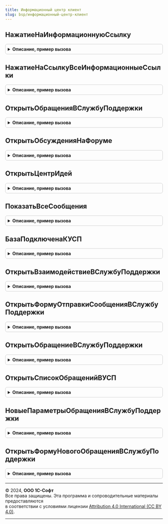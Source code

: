 ```yaml
---
title: Информационный центр клиент
slug: bsp/информационный-центр-клиент
---
```



## НажатиеНаИнформационнуюСсылку
<details style="margin: 1em 0; padding: 0.5em; border: 1px solid #ccc; border-radius: 6px;">

<summary style="font-weight: bold; cursor: pointer;">Описание, пример вызова</summary>

```bsl

// Процедура-обработчик при нажатии на информационную ссылку.
//
// Параметры:
//	Форма - ФормаКлиентскогоПриложения - контекст управляемой формы.
//	Элемент - ГруппаФормы - группа формы.
//
Процедура НажатиеНаИнформационнуюСсылку(Форма, Элемент) Экспорт
```

Пример вызова
```bsl
ИнформационныйЦентрКлиент.НажатиеНаИнформационнуюСсылку(Форма, Элемент) 
```
</details>

## НажатиеНаСсылкуВсеИнформационныеСсылки
<details style="margin: 1em 0; padding: 0.5em; border: 1px solid #ccc; border-radius: 6px;">

<summary style="font-weight: bold; cursor: pointer;">Описание, пример вызова</summary>

```bsl

// Процедура-обработчик при нажатии на "Все" информационные ссылки.
//
// Параметры:
//	ПутьКФорме - Строка - полный путь к форме.
//
Процедура НажатиеНаСсылкуВсеИнформационныеСсылки(ПутьКФорме) Экспорт
```

Пример вызова
```bsl
ИнформационныйЦентрКлиент.НажатиеНаСсылкуВсеИнформационныеСсылки(ПутьКФорме) 
```
</details>

## ОткрытьОбращенияВСлужбуПоддержки
<details style="margin: 1em 0; padding: 0.5em; border: 1px solid #ccc; border-radius: 6px;">

<summary style="font-weight: bold; cursor: pointer;">Описание, пример вызова</summary>

```bsl

// Открывает форму со всеми обращениями в службу поддержки.
//
Процедура ОткрытьОбращенияВСлужбуПоддержки() Экспорт
```

Пример вызова
```bsl
ИнформационныйЦентрКлиент.ОткрытьОбращенияВСлужбуПоддержки() 
```
</details>

## ОткрытьОбсужденияНаФоруме
<details style="margin: 1em 0; padding: 0.5em; border: 1px solid #ccc; border-radius: 6px;">

<summary style="font-weight: bold; cursor: pointer;">Описание, пример вызова</summary>

```bsl

// Открывает форму с обсуждениями на форуме.
// @skip-warning ПустойМетод - особенность реализации.
//
Процедура ОткрытьОбсужденияНаФоруме() Экспорт
```

Пример вызова
```bsl
ИнформационныйЦентрКлиент.ОткрытьОбсужденияНаФоруме() 
```
</details>

## ОткрытьЦентрИдей
<details style="margin: 1em 0; padding: 0.5em; border: 1px solid #ccc; border-radius: 6px;">

<summary style="font-weight: bold; cursor: pointer;">Описание, пример вызова</summary>

```bsl

// Открывает форму с Центром идей.
// @skip-warning ПустойМетод - особенность реализации.
//
Процедура ОткрытьЦентрИдей() Экспорт
```

Пример вызова
```bsl
ИнформационныйЦентрКлиент.ОткрытьЦентрИдей() 
```
</details>

## ПоказатьВсеСообщения
<details style="margin: 1em 0; padding: 0.5em; border: 1px solid #ccc; border-radius: 6px;">

<summary style="font-weight: bold; cursor: pointer;">Описание, пример вызова</summary>

```bsl

// Открывает форму отображения всех новостей.
// @skip-warning ПустойМетод - особенность реализации.
//
Процедура ПоказатьВсеСообщения() Экспорт
```

Пример вызова
```bsl
ИнформационныйЦентрКлиент.ПоказатьВсеСообщения() 
```
</details>

## БазаПодключенаКУСП
<details style="margin: 1em 0; padding: 0.5em; border: 1px solid #ccc; border-radius: 6px;">

<summary style="font-weight: bold; cursor: pointer;">Описание, пример вызова</summary>

```bsl

// Определяет, подключена ли локальная база к службе поддержки
//
// Возвращаемое значение:
//  Булево - Истина, если база подключена к УСП
//
Функция БазаПодключенаКУСП() Экспорт
```

Пример вызова
```bsl
Результат = ИнформационныйЦентрКлиент.БазаПодключенаКУСП() 
```
</details>

## ОткрытьВзаимодействиеВСлужбуПоддержки
<details style="margin: 1em 0; padding: 0.5em; border: 1px solid #ccc; border-radius: 6px;">

<summary style="font-weight: bold; cursor: pointer;">Описание, пример вызова</summary>

```bsl

// Открывает взаимодействие по обращению.
//
// Параметры:
//	ИдентификаторОбращения - УникальныйИдентификатор - идентификатор обращения.
//	ИдентификаторВзаимодействия - УникальныйИдентификатор - идентификатор взаимодействия.
//	ТипВзаимодействия - Строка - тип взаимодействия.
//	Входящее - Булево - признак: входящее сообщение или нет.
//	Просмотрено - Булево - признак: просмотрено сообщение, или нет.
//
Процедура ОткрытьВзаимодействиеВСлужбуПоддержки(ИдентификаторОбращения, ИдентификаторВзаимодействия, ТипВзаимодействия, Экспорт
```

Пример вызова
```bsl
ИнформационныйЦентрКлиент.ОткрытьВзаимодействиеВСлужбуПоддержки(ИдентификаторОбращения, ИдентификаторВзаимодействия, ТипВзаимодействия, );
```
</details>

## ОткрытьФормуОтправкиСообщенияВСлужбуПоддержки
<details style="margin: 1em 0; padding: 0.5em; border: 1px solid #ccc; border-radius: 6px;">

<summary style="font-weight: bold; cursor: pointer;">Описание, пример вызова</summary>

```bsl

// Открывает форму по отправке сообщения получателю.
//
// Параметры:
//	СоздаватьОбращение - Булево - если Истина, будет открыта форма нового обращения.
//	                              если Ложь, будет открыта форма существующего обращения (в этом случае необходимо
//	                              указать следующий параметр ИдентификаторОбращения
//	ИдентификаторОбращения - УникальныйИдентификатор - Необязательный параметр. Необходимо указать, если СоздаватьОбращение = Ложь
//	КодПользователя - Строка - код, позволяющий определить инициатора обращения
//	ПараметрыОбращения - см. ИнформационныйЦентрКлиент.НовыеПараметрыОбращенияВСлужбуПоддержки
//
Процедура ОткрытьФормуОтправкиСообщенияВСлужбуПоддержки(СоздаватьОбращение, Экспорт
```

Пример вызова
```bsl
ИнформационныйЦентрКлиент.ОткрытьФормуОтправкиСообщенияВСлужбуПоддержки(СоздаватьОбращение, );
```
</details>

## ОткрытьОбращениеВСлужбуПоддержки
<details style="margin: 1em 0; padding: 0.5em; border: 1px solid #ccc; border-radius: 6px;">

<summary style="font-weight: bold; cursor: pointer;">Описание, пример вызова</summary>

```bsl

// Открывает форму с обращением в службу поддержки
//
// Параметры:
//	ИдентификаторОбращения - УникальныйИдентификатор - идентификатор обращения.
//
Процедура ОткрытьОбращениеВСлужбуПоддержки(ИдентификаторОбращения, КодПользователя = Неопределено) Экспорт
```

Пример вызова
```bsl
ИнформационныйЦентрКлиент.ОткрытьОбращениеВСлужбуПоддержки(ИдентификаторОбращения, КодПользователя);
```
</details>

## ОткрытьСписокОбращенийВУСП
<details style="margin: 1em 0; padding: 0.5em; border: 1px solid #ccc; border-radius: 6px;">

<summary style="font-weight: bold; cursor: pointer;">Описание, пример вызова</summary>

```bsl

// Открывает форму со списком обращений
//
// Параметры:
//  КодПользователя	 - Строка - код пользователя для работы с обращениями
//
Процедура ОткрытьСписокОбращенийВУСП(КодПользователя) Экспорт
```

Пример вызова
```bsl
ИнформационныйЦентрКлиент.ОткрытьСписокОбращенийВУСП(КодПользователя) 
```
</details>

## НовыеПараметрыОбращенияВСлужбуПоддержки
<details style="margin: 1em 0; padding: 0.5em; border: 1px solid #ccc; border-radius: 6px;">

<summary style="font-weight: bold; cursor: pointer;">Описание, пример вызова</summary>

```bsl

// Функция-конструктор параметра процедуры ИнформационныйЦентрКлиент.ОткрытьФормуНовогоОбращенияВСлужбуПоддержки
//
// Возвращаемое значение:
//  Структура - с полями:
//   * Тема - Строка - тема обращения
//   * Текст - Строка - текст обращения
//   * ИспользоватьСтандартныйШаблон - Булево - если Истина, то текст обращения будет заполнен по шаблону
//                                              из метода ИнформационныйЦентрСервер.ШаблонТекстаВТехПоддержку
//   * Вложения - Массив из Структура - массив сложения из структур с полями:
//    ** ИмяФайла - Строка - имя файла-вложения с расширением, например "file.txt"
//    ** АдресВоВременномХранилище - Строка - адрес файла-вложения во временном хранилище
//   * ОбработчикЗавершения - ОписаниеОповещения - описание оповещения о закрытии формы нового обращения
//   * ДополнительныеДанные - Структура - произвольная структура данных, которую можноп ередать в службу поддержки.
//                                        Эта структура должна быть сериализуемой в JSON.
Функция НовыеПараметрыОбращенияВСлужбуПоддержки() Экспорт
```

Пример вызова
```bsl
Результат = ИнформационныйЦентрКлиент.НовыеПараметрыОбращенияВСлужбуПоддержки() 
```
</details>

## ОткрытьФормуНовогоОбращенияВСлужбуПоддержки
<details style="margin: 1em 0; padding: 0.5em; border: 1px solid #ccc; border-radius: 6px;">

<summary style="font-weight: bold; cursor: pointer;">Описание, пример вызова</summary>

```bsl

// Открывает форму для редактирования и отправки нового обращения в службу поддержки.
// Форма предварительно может быть заполнена данными.
//
// Параметры:
//  ПараметрыОбращения - см. ИнформационныйЦентрКлиент.НовыеПараметрыОбращенияВСлужбуПоддержки
//
Процедура ОткрытьФормуНовогоОбращенияВСлужбуПоддержки(ПараметрыОбращения = Неопределено) Экспорт
```

Пример вызова
```bsl
ИнформационныйЦентрКлиент.ОткрытьФормуНовогоОбращенияВСлужбуПоддержки(ПараметрыОбращения);
```
</details>

---

© 2024, **ООО 1С-Софт**  
Все права защищены. Эта программа и сопроводительные материалы предоставляются  
в соответствии с условиями лицензии [Attribution 4.0 International (CC BY 4.0)](https://creativecommons.org/licenses/by/4.0/legalcode).

---
